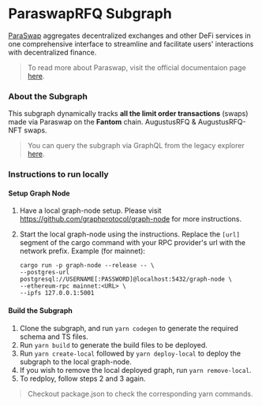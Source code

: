 # ParaswapRFQ Subgraph
[ParaSwap](https://www.paraswap.io/) aggregates decentralized exchanges and other DeFi services in one comprehensive interface to streamline and facilitate users' interactions with decentralized finance.
> To read more about Paraswap, visit the official documentaion page [here](https://doc.paraswap.network/).

### About the Subgraph
This subgraph dynamically tracks **all the limit order transactions** (swaps) made via Paraswap on the **Fantom** chain. AugustusRFQ & AugustusRFQ-NFT swaps.

> You can query the subgraph via GraphQL from the legacy explorer [here](https://thegraph.com/hosted-service/subgraph/paraswap/augustus-rfq-subgraph).

### Instructions to run locally
#### Setup Graph Node
1. Have a local graph-node setup. Please visit https://github.com/graphprotocol/graph-node for more instructions.

2. Start the local graph-node using the instructions. Replace the `[url]` segment of the cargo command with your RPC provider's url with the network prefix. Example (for mainnet):  
    ```
    cargo run -p graph-node --release -- \
    --postgres-url postgresql://USERNAME[:PASSWORD]@localhost:5432/graph-node \
    --ethereum-rpc mainnet:<URL> \
    --ipfs 127.0.0.1:5001
    ```
#### Build the Subgraph
1. Clone the subgraph, and run `yarn codegen` to generate the required schema and TS files.
2. Run `yarn build` to generate the build files to be deployed.
3. Run `yarn create-local` followed by `yarn deploy-local` to deploy the subgraph to the local graph-node.
4. If you wish to remove the local deployed graph, run `yarn remove-local`.
5. To redploy, follow steps 2 and 3 again.
> Checkout package.json to check the corresponding yarn commands.
